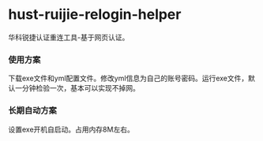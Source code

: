 # hust-ruijie-relogin-helper
华科锐捷认证重连工具-基于网页认证。

### 使用方案

下载exe文件和yml配置文件。修改yml信息为自己的账号密码。运行exe文件，默认一分钟检验一次，基本可以实现不掉网。

### 长期自动方案

设置exe开机自启动。占用内存8M左右。
